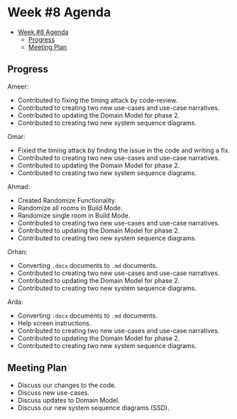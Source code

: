# Week #8 Agenda

- [Week #8 Agenda](#week-8-agenda)
  - [Progress](#progress)
  - [Meeting Plan](#meeting-plan)

## Progress

Ameer:

- Contributed to fixing the timing attack by code-review.
- Contributed to creating two new use-cases and use-case narratives.
- Contributed to updating the Domain Model for phase 2.
- Contributed to creating two new system sequence diagrams.

Omar:

- Fixied the timing attack by finding the issue in the code and writing a fix.
- Contributed to creating two new use-cases and use-case narratives.
- Contributed to updating the Domain Model for phase 2.
- Contributed to creating two new system sequence diagrams.

Ahmad:

- Created Randomize Functionality.
- Randomize all rooms in Build Mode.
- Randomize single room in Build Mode.
- Contributed to creating two new use-cases and use-case narratives.
- Contributed to updating the Domain Model for phase 2.
- Contributed to creating two new system sequence diagrams.

Orhan:

- Converting `.docx` documents to `.md` documents.
- Contributed to creating two new use-cases and use-case narratives.
- Contributed to updating the Domain Model for phase 2.
- Contributed to creating two new system sequence diagrams.

Arda:

- Converting `.docx` documents to `.md` documents.
- Help screen instructions.
- Contributed to creating two new use-cases and use-case narratives.
- Contributed to updating the Domain Model for phase 2.
- Contributed to creating two new system sequence diagrams.

## Meeting Plan

- Discuss our changes to the code.
- Discuss new use-cases.
- Discuss updates to Domain Model.
- Discuss our new system sequence diagrams (SSD).
